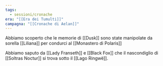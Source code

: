 ```yaml
---
tags:
  - sessioni/cronache
era: "[[Era dei Tumulti]]"
campagna: "[[Cronache di Aelan]]"
---
```


Abbiamo scoperto che le memorie di [[Dusk]] sono state manipolate da sorella [[Liliana]] per condurci al [[Monastero di Polaris]]

Abbiamo saputo da [[Lady Franseth]] e [[Black Fox]] che il nascondiglio di [[Soltras Noctur]] si trova sotto il [[Lago Ringwë]].
